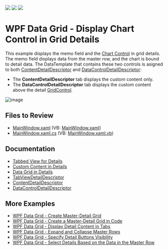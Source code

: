 <!-- default badges list -->
![](https://img.shields.io/endpoint?url=https://codecentral.devexpress.com/api/v1/VersionRange/128647499/21.1.5%2B)
[![](https://img.shields.io/badge/Open_in_DevExpress_Support_Center-FF7200?style=flat-square&logo=DevExpress&logoColor=white)](https://supportcenter.devexpress.com/ticket/details/E4042)
[![](https://img.shields.io/badge/📖_How_to_use_DevExpress_Examples-e9f6fc?style=flat-square)](https://docs.devexpress.com/GeneralInformation/403183)
<!-- default badges end -->
<!-- default file list -->

# WPF Data Grid - Display Chart Control in Grid Details

This example displays the memo field and the [Chart Control](https://docs.devexpress.com/WPF/117736/controls-and-libraries/charts-suite/chart-control) in grid details. The memo field displays data from the master row, and the chart is bound to detail data. The DataTemplate that contains these two controls is asigned to both [ContentDetailDescriptor](https://docs.devexpress.com/WPF/DevExpress.Xpf.Grid.ContentDetailDescriptor) and [DataControlDetailDescriptor](https://docs.devexpress.com/WPF/DevExpress.Xpf.Grid.DataControlDetailDescriptor):

* The **ContentDetailDescriptor** tab displays the custom content only.
* The **DataControlDetailDescriptor** tab displays the custom content above the detail [GridControl](https://docs.devexpress.com/WPF/DevExpress.Xpf.Grid.GridControl).

![image](https://user-images.githubusercontent.com/65009440/208106793-f09b93f9-1bce-4b8f-9f08-945139390fdd.png)

## Files to Review

* [MainWindow.xaml](./CS/WpfApplication19/MainWindow.xaml) (VB: [MainWindow.xaml](./VB/WpfApplication19/MainWindow.xaml))
* [MainWindow.xaml.cs](./CS/WpfApplication19/MainWindow.xaml.cs) (VB: [MainWindow.xaml.vb](./VB/WpfApplication19/MainWindow.xaml.vb))

## Documentation

* [Tabbed View for Details](https://docs.devexpress.com/WPF/119853/controls-and-libraries/data-grid/master-detail/tabbed-view-for-details)
* [Custom Content in Details](https://docs.devexpress.com/WPF/119852/controls-and-libraries/data-grid/master-detail/custom-content-in-details)
* [Data Grid in Details](https://docs.devexpress.com/WPF/119851/controls-and-libraries/data-grid/master-detail/data-grid-in-details)
* [TabViewDetailDescriptor](https://docs.devexpress.com/WPF/DevExpress.Xpf.Grid.TabViewDetailDescriptor)
* [ContentDetailDescriptor](https://docs.devexpress.com/WPF/DevExpress.Xpf.Grid.ContentDetailDescriptor)
* [DataControlDetailDescriptor](https://docs.devexpress.com/WPF/DevExpress.Xpf.Grid.DataControlDetailDescriptor)

## More Examples

* [WPF Data Grid - Create Master-Detail Grid](https://github.com/DevExpress-Examples/wpf-data-grid-create-master-detail-grid)
* [WPF Data Grid - Create a Master-Detail Grid in Code](https://github.com/DevExpress-Examples/wpf-data-grid-create-master-detail-grid-in-code)
* [WPF Data Grid - Display Detail Content in Tabs](https://github.com/DevExpress-Examples/wpf-data-grid-display-detail-content-in-tabs)
* [WPF Data Grid - Expand and Collapse Master Rows](https://github.com/DevExpress-Examples/expanding-and-collapsing-master-rows-e4044)
* [WPF Data Grid - Specify Detail Buttons Visibility](https://github.com/DevExpress-Examples/detail-buttons-visibility-e4050)
* [WPF Data Grid - Select Details Based on the Data in the Master Row](https://github.com/DevExpress-Examples/how-to-use-different-details-depending-on-data-in-gridcontrols-master-row-t590724)
